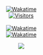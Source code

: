<p align="center">
	<a href="https://wakatime.com/@Speedcup" target="_blank">
	<img alt="Wakatime" src="https://wakatime.com/badge/user/efa2997d-cc97-41fb-bb76-50495c88d0a6.svg"/>
	<br/>
        <img alt="Visitors" src="https://visitor-badge.laobi.icu/badge?page_id=speedcup"/>
        <br/><br/>
	<img alt="Wakatime" src="https://github-readme-stats.vercel.app/api/wakatime?username=speedcup&layout=compact&custom_title=My%20Week&theme=dark"/>
	<br/>
	<img alt="Wakatime" src="https://github-readme-stats.vercel.app/api/top-langs/?username=speedcup&layout=compact&theme=dark&custom_title=Most%20Used%20Languages%20In%20Public%20Repos"/>
	</a>
	<br/>
</p>

<p align="center">
	<img src="https://speedcup.dev/assets/images/yum.gif"/>
</p>
